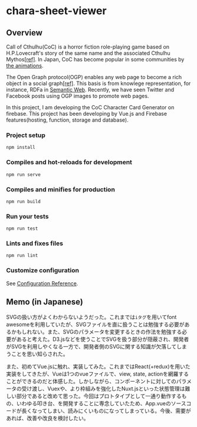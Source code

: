 # chara-sheet-viewer

## Overview
Call of Cthulhu(CoC) is a horror fiction role-playing game based on H.P.Lovecraft's story of the same name and the associated Cthulhu Mythos[[ref]](https://en.wikipedia.org/wiki/Call_of_Cthulhu_(role-playing_game)). In Japan, CoC has become popular in some communities by [the animations](https://nyaruko.com/).

The Open Graph protocol(OGP) enables any web page to become a rich object in a social graph[[ref]](http://ogp.me/). This basis is from knowlege representation, for instance, RDFa in [Semantic Web](https://en.wikipedia.org/wiki/Semantic_Web). Recently, we have seen Twitter and Facebook posts using OGP images to promote web pages.

In this project, I am developing the CoC Character Card Generator on firebase. This project has been developing by Vue.js and Firebase features(hosting, function, storage and database).

### Project setup
```
npm install
```

### Compiles and hot-reloads for development
```
npm run serve
```

### Compiles and minifies for production
```
npm run build
```

### Run your tests
```
npm run test
```

### Lints and fixes files
```
npm run lint
```

### Customize configuration
See [Configuration Reference](https://cli.vuejs.org/config/).

## Memo (in Japanese)
SVGの扱い方がよくわからないようだった。これまでは`iタグ`を用いてfont awesomeを利用していたが、SVGファイルを直に扱うことは勉強する必要があるかもしれない。また、SVGのパラメータを変更するときの作法を勉強する必要があると考えた。D3.jsなどを使うことでSVGを扱う部分が隠蔽され、開発者がSVGを利用しやくなる一方で、開発者側のSVGに関する知識が欠落してしまうことを思い知らされた。

また、初めてVue.jsに触れ、実装してみた。これまではReact(+redux)を用いた実装をしてきたが、Vueは1つのvueファイルで、view, state, actionを網羅することができるのだと体感した。しかしながら、コンポーネントに対してのパラメータの受け渡し、Vuexや、より枠組みを強化したNuxt.jsといった状態管理は難しい部分であると改めて思った。今回はプロトタイプとして一通り動作するもの、いわゆる叩き台、を開発することに専念していたため、App.vueのソースコードが長くなってしまい、読みにくいものになってしまっている。今後、需要があれば、改善や改良を検討したい。
